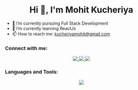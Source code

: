  <h1 align="center">Hi 👋, I'm Mohit Kucheriya</h1>

- 🔭 I’m currently pursuing Full Stack Development 
- 🌱 I’m currently learning ReactJs
- 📫 How to reach me: kucheriyamohit@gmail.com

  
### Connect with me:
<div id="" align="center">
  <a href="https://discord.com/channels/@me">
    <img src="https://skillicons.dev/icons?i=discord" />
  </a>
 
  <a href="https://www.linkedin.com/in/mohit-kucheriya-77998924a/">
     <img src="https://skillicons.dev/icons?i=linkedin" />
  </a>

   <a href="https://x.com/MohitKucheriya">
 <img src="https://skillicons.dev/icons?i=twitter" />
  </a>
  
</div>

### Languages and Tools:
<p align="center">
  <a href="https://skillicons.dev">
    <img src="https://skillicons.dev/icons?i=,html,css,bootstrap,js,express,nodejs,mongodb,react,git,github" />
  </a>
</p>




